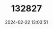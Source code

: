 ---
title: "132827"
category: "Hyporthodus mystacinus"
draft: false
date: 2024-02-22 13:03:51
languages:
  English: ["Bigeyed Grouper", "Black Grouper", "Convict Grouper", "Moustache Grouper", "Misty Grouper"]
  Spanish; Castilian: ["Cherna", "Cherna Del Alto", "Cherna De Lo Alto", "Cherna Judia Negra", "Cherna Pintada", "Cherno Del Alto", "Guasa", "Mero", "Mero Gallina", "Mero Listado"]
  Portuguese: ["Cherne-listrado ou Cherne-sete-fundão"]
  Japanese: ["Mahata-modoki"]
  French: ["Merou", "Merou Brouillard"]
---